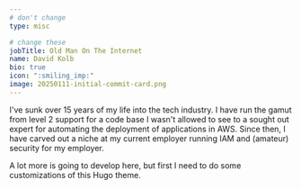 ```yaml
---
# don't change
type: misc

# change these
jobTitle: Old Man On The Internet
name: David Kolb
bio: true
icon: ":smiling_imp:"
image: 20250111-initial-commit-card.png
---
```


I've sunk over 15 years of my life into the tech industry. I have run the gamut from level 2 support for a code base I wasn't allowed to see to a sought out expert for automating the deployment of applications in AWS. Since then, I have carved out a niche at my current employer running IAM and (amateur) security for my employer.

A lot more is going to develop here, but first I need to do some customizations of this Hugo theme.